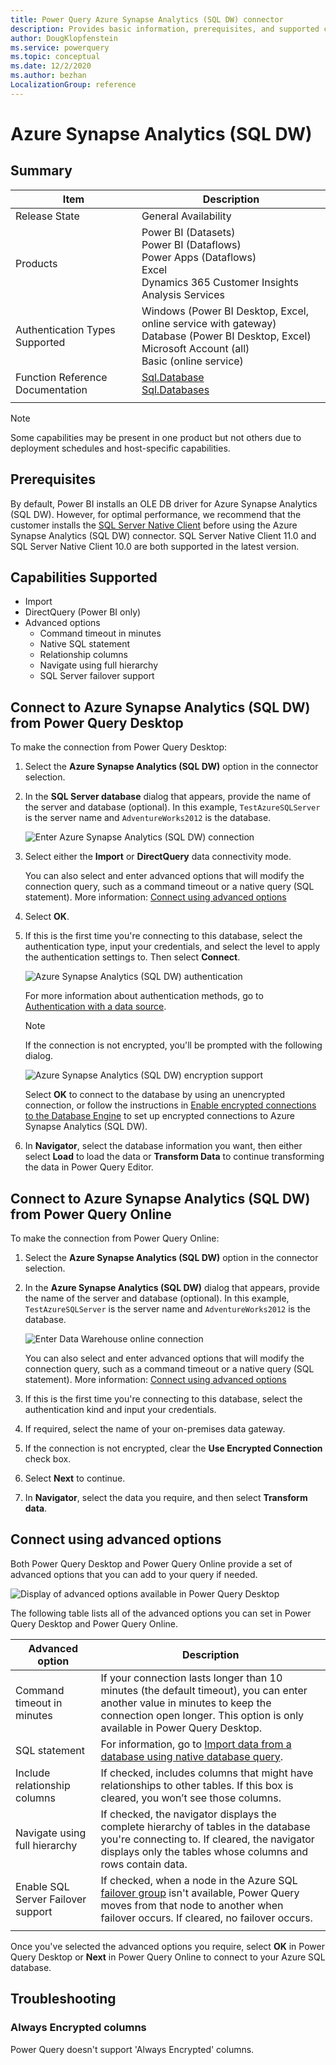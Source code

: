 ```yaml
---
title: Power Query Azure Synapse Analytics (SQL DW) connector
description: Provides basic information, prerequisites, and supported capabilities for the connector, and instructions on how to connect to your database using the connector.
author: DougKlopfenstein
ms.service: powerquery
ms.topic: conceptual
ms.date: 12/2/2020
ms.author: bezhan
LocalizationGroup: reference
---
```


# Azure Synapse Analytics (SQL DW)
 
## Summary

| Item | Description |
| ---- | ----------- |
| Release State | General Availability |
| Products | Power BI (Datasets)<br/>Power BI (Dataflows)<br/>Power Apps (Dataflows)<br/>Excel<br/>Dynamics 365 Customer Insights<br/>Analysis Services |
| Authentication Types Supported | Windows (Power BI Desktop, Excel, online service with gateway)<br/>Database (Power BI Desktop, Excel)<br/>Microsoft Account (all)<br/>Basic (online service) |
| Function Reference Documentation | [Sql.Database](https://docs.microsoft.com/powerquery-m/sql-database)<br/>[Sql.Databases](https://docs.microsoft.com/powerquery-m/sql-databases) |
| | |

>[!Note]
> Some capabilities may be present in one product but not others due to deployment schedules and host-specific capabilities.
 
## Prerequisites

By default, Power BI installs an OLE DB driver for Azure Synapse Analytics (SQL DW). However, for optimal performance, we recommend that the customer installs the [SQL Server Native Client](https://docs.microsoft.com/sql/relational-databases/native-client/applications/installing-sql-server-native-client) before using the Azure Synapse Analytics (SQL DW) connector. SQL Server Native Client 11.0 and SQL Server Native Client 10.0 are both supported in the latest version.
 
## Capabilities Supported
* Import
* DirectQuery (Power BI only)
* Advanced options
    * Command timeout in minutes
    * Native SQL statement
    * Relationship columns
    * Navigate using full hierarchy
    * SQL Server failover support
    
## Connect to Azure Synapse Analytics (SQL DW) from Power Query Desktop

To make the connection from Power Query Desktop:
 
1. Select the **Azure Synapse Analytics (SQL DW)** option in the connector selection.
 
2.  In the **SQL Server database** dialog that appears, provide the name of the server and database (optional). In this example, `TestAzureSQLServer` is the server name and `AdventureWorks2012` is the database.

    ![Enter Azure Synapse Analytics (SQL DW) connection](./media/azure-sql-database/signin.png)

3. Select either the **Import** or **DirectQuery** data connectivity mode.

   You can also select and enter advanced options that will modify the connection query, such as a command timeout or a native query (SQL statement). More information: [Connect using advanced options](#connect-using-advanced-options)

4. Select **OK**.

5. If this is the first time you're connecting to this database, select the authentication type, input your credentials, and select the level to apply the authentication settings to. Then select **Connect**.

   ![Azure Synapse Analytics (SQL DW) authentication](./media/azure-sql-database/enter-credentials.png)

   For more information about authentication methods, go to [Authentication with a data source](../connectorauthentication.md).

   >[!Note]
   >  If the connection is not encrypted, you'll be prompted with the following dialog.

   ![Azure Synapse Analytics (SQL DW) encryption support](../images/EncryptionWarning.png)

   Select **OK** to connect to the database by using an unencrypted connection, or follow the instructions in [Enable encrypted connections to the Database Engine](https://docs.microsoft.com/sql/database-engine/configure-windows/enable-encrypted-connections-to-the-database-engine) to set up encrypted connections to Azure Synapse Analytics (SQL DW).

6. In **Navigator**, select the database information you want, then either select **Load** to load the data or **Transform Data** to continue transforming the data in Power Query Editor.

## Connect to Azure Synapse Analytics (SQL DW) from Power Query Online

To make the connection from Power Query Online:

1. Select the **Azure Synapse Analytics (SQL DW)** option in the connector selection.

2. In the **Azure Synapse Analytics (SQL DW)** dialog that appears, provide the name of the server and database (optional). In this example, `TestAzureSQLServer` is the server name and `AdventureWorks2012` is the database.

   ![Enter Data Warehouse online connection](./media/azure-sql-database/dw-service-signin.png)

   You can also select and enter advanced options that will modify the connection query, such as a command timeout or a native query (SQL statement). More information: [Connect using advanced options](#connect-using-advanced-options)

3. If this is the first time you're connecting to this database, select the authentication kind and input your credentials.

4. If required, select the name of your on-premises data gateway.

5. If the connection is not encrypted, clear the **Use Encrypted Connection** check box.
 
6. Select **Next** to continue.

7. In **Navigator**, select the data you require, and then select **Transform data**.

## Connect using advanced options

Both Power Query Desktop and Power Query Online provide a set of advanced options that you can add to your query if needed. 

![Display of advanced options available in Power Query Desktop](./media/azure-sql-database/advanced-options.png)

The following table lists all of the advanced options you can set in Power Query Desktop and Power Query Online.

| Advanced option | Description |
| --------------- | ----------- |
| Command timeout in minutes | If your connection lasts longer than 10 minutes (the default timeout), you can enter another value in minutes to keep the connection open longer. This option is only available in Power Query Desktop. |
| SQL statement | For information, go to [Import data from a database using native database query](../native-database-query.md). |
| Include relationship columns | If checked, includes columns that might have relationships to other tables. If this box is cleared, you won’t see those columns. |
| Navigate using full hierarchy | If checked, the navigator displays the complete hierarchy of tables in the database you're connecting to. If cleared, the navigator displays only the tables whose columns and rows contain data. |
| Enable SQL Server Failover support | If checked, when a node in the Azure SQL [failover group](https://docs.microsoft.com/azure/azure-sql/database/auto-failover-group-overview?tabs=azure-powershell) isn't available, Power Query moves from that node to another when failover occurs. If cleared, no failover occurs. |
| | |

Once you've selected the advanced options you require, select **OK** in Power Query Desktop or **Next** in Power Query Online to connect to your Azure SQL database.

## Troubleshooting

### Always Encrypted columns

Power Query doesn't support 'Always Encrypted' columns.
